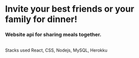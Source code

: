 # Invite your best friends or your family for dinner!
### Website api for sharing meals together. 
<br>
Stacks used React, CSS, Nodejs, MySQL, Herokku
